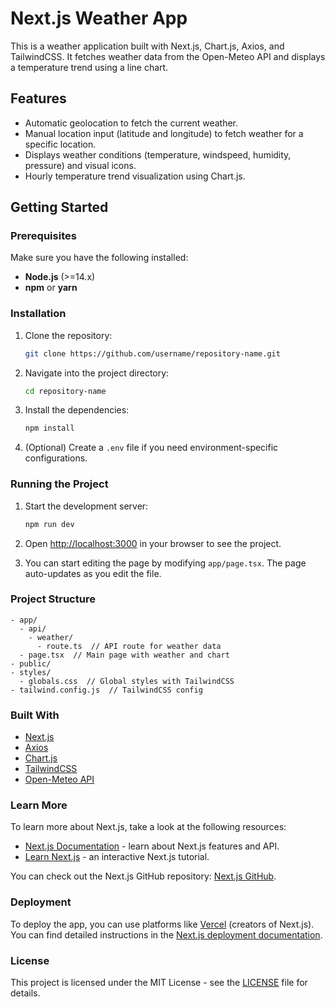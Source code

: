 
# Next.js Weather App

This is a weather application built with Next.js, Chart.js, Axios, and TailwindCSS. It fetches weather data from the Open-Meteo API and displays a temperature trend using a line chart.

## Features

- Automatic geolocation to fetch the current weather.
- Manual location input (latitude and longitude) to fetch weather for a specific location.
- Displays weather conditions (temperature, windspeed, humidity, pressure) and visual icons.
- Hourly temperature trend visualization using Chart.js.

## Getting Started

### Prerequisites

Make sure you have the following installed:

- **Node.js** (>=14.x)
- **npm** or **yarn**

### Installation

1. Clone the repository:

   ```bash
   git clone https://github.com/username/repository-name.git
   ```

2. Navigate into the project directory:

   ```bash
   cd repository-name
   ```

3. Install the dependencies:

   ```bash
   npm install
   ```

4. (Optional) Create a `.env` file if you need environment-specific configurations.

### Running the Project

1. Start the development server:

   ```bash
   npm run dev
   ```

2. Open [http://localhost:3000](http://localhost:3000) in your browser to see the project.

3. You can start editing the page by modifying `app/page.tsx`. The page auto-updates as you edit the file.

### Project Structure

```
- app/
  - api/
    - weather/
      - route.ts  // API route for weather data
  - page.tsx  // Main page with weather and chart
- public/
- styles/
  - globals.css  // Global styles with TailwindCSS
- tailwind.config.js  // TailwindCSS config
```

### Built With

- [Next.js](https://nextjs.org/)
- [Axios](https://axios-http.com/)
- [Chart.js](https://www.chartjs.org/)
- [TailwindCSS](https://tailwindcss.com/)
- [Open-Meteo API](https://open-meteo.com/)

### Learn More

To learn more about Next.js, take a look at the following resources:

- [Next.js Documentation](https://nextjs.org/docs) - learn about Next.js features and API.
- [Learn Next.js](https://nextjs.org/learn) - an interactive Next.js tutorial.

You can check out the Next.js GitHub repository: [Next.js GitHub](https://github.com/vercel/next.js).

### Deployment

To deploy the app, you can use platforms like [Vercel](https://vercel.com) (creators of Next.js). You can find detailed instructions in the [Next.js deployment documentation](https://nextjs.org/docs/deployment).

### License

This project is licensed under the MIT License - see the [LICENSE](LICENSE) file for details.
